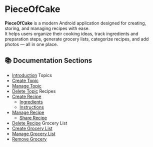 # PieceOfCake

**PieceOfCake** is a modern Android application designed for creating, storing, and managing recipes with ease.  
It helps users organize their cooking ideas, track ingredients and preparation steps, generate grocery lists, categorize recipes, and add photos — all in one place.

## 📚 Documentation Sections

- [Introduction](intro.md)
Topics
- [Create Topic](topics_add.md)
- [Manage Topic](topics_manage.md)
- [Delete Topic](topics_delete.md)
Recipes
- [Create Recipe](recipe_add.md)
  - [Ingredients](recipe_ingredients.md)
  - [Instructions](recipe_instructions.md)
- [Manage Recipe](recipe_manage.md)
  - [Share Recipe](recipe_share.md)
- [Delete Recipe](recipe_delete.md)
Grocery List
- [Create Grocery List](grocery_add.md)
- [Manage Grocery List](grocery_manage.md)
- [Remove Grocery](grocery_delete.md)
